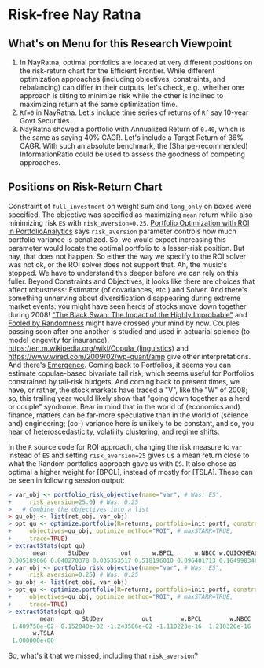 Risk-free Nay Ratna
================

What's on Menu for this Research Viewpoint
------------------------------------------

1.  In NayRatna, optimal portfolios are located at very different positions on the risk-return chart for the Efficient Frontier. While different optimization approaches (including objectives, constraints, and rebalancing) can differ in their outputs, let's check, e.g., whether one approach is tilting to minimize risk while the other is inclined to maximizing return at the same optimization time.
2.  `Rf=0` in NayRatna. Let's include time series of returns of `Rf` say 10-year Govt Securities.
3.  NayRatna showed a portfolio with Annualized Return of `0.40`, which is the same as saying 40% CAGR. Let's include a Target Return of 36% CAGR. With such an absolute benchmark, the (Sharpe-recommended) InformationRatio could be used to assess the goodness of competing approaches.

Positions on Risk-Return Chart
------------------------------

Constraint of `full_investment` on weight sum and `long_only` on boxes were specified. The objective was specified as maximizing `mean` return while also minimizing risk `ES` with `risk_aversion=0.25`. [Portfolio Optimization with ROI in PortfolioAnalytics](https://cran.r-project.org/web/packages/PortfolioAnalytics/vignettes/ROI_vignette.pdf) says `risk_aversion` parameter controls how much portfolio variance is penalized. So, we would expect increasing this parameter would locate the optimal portfolio to a lesser-risk position. But nay, that does not happen. So either the way we specify to the ROI solver was not ok, or the ROI solver does not support that. Ah, the music's stopped. We have to understand this deeper before we can rely on this fuller. Beyond Constraints and Objectives, it looks like there are choices that affect robustness: Estimator (of covariances, etc.) and Solver. And there's something unnerving about diversification disappearing during extreme market events: you might have seen herds of stocks move down together during 2008! ["The Black Swan: The Impact of the Highly Improbable"](https://en.wikipedia.org/wiki/The_Black_Swan:_The_Impact_of_the_Highly_Improbable) and [Fooled by Randomness](https://en.wikipedia.org/wiki/Fooled_by_Randomness) might have crossed your mind by now. Couples passing soon after one another is studied and used in actuarial science (to model longevity for insurance). <https://en.m.wikipedia.org/wiki/Copula_(linguistics)> and <https://www.wired.com/2009/02/wp-quant/amp> give other interpretations. And there's [Emergence](https://en.wikipedia.org/wiki/Emergence). Coming back to Portfolios, it seems you can estimate copulae-based bivariate tail risk, which seems useful for Portfolios constrained by tail-risk budgets. And coming back to present times, we have, or rather, the stock markets have traced a "V", like the "W" of 2008; so, this trailing year would likely show that "going down together as a herd or couple" syndrome. Bear in mind that in the world of (economics and) finance, matters can be far-more speculative than in the world of (science and) engineering; (co-) variance here is unlikely to be constant, and so, you hear of heteroscedasticity, volatility clustering, and regime shifts.

In the `R` source code for ROI approach, changing the risk measure to `var` instead of `ES` and setting `risk_aversion=25` gives us a mean return close to what the Random portfolios approach gave us with `ES`. It also chose as optimal a higher weight for \[BPCL\], instead of mostly for \[TSLA\]. These can be seen in following session output:

``` r
> var_obj <- portfolio_risk_objective(name="var", # Was: ES",
+     risk_aversion=25.0) # Was: 0.25
>   # Combine the objectives into a list
> qu_obj <- list(ret_obj, var_obj)
> opt_qu <- optimize.portfolio(R=returns, portfolio=init_portf, constraints=qu_constr,
+     objectives=qu_obj, optimize_method="ROI", # maxSTARR=TRUE,
+     trace=TRUE)
> extractStats(opt_qu)
       mean      StdDev         out      w.BPCL      w.NBCC w.QUICKHEAL      w.TSLA 
0.005189066 0.040270378 0.035353517 0.518196010 0.096401713 0.164998346 0.220403931 
> var_obj <- portfolio_risk_objective(name="var", # Was: ES",
+     risk_aversion=0.25) # Was: 0.25
> qu_obj <- list(ret_obj, var_obj)
> opt_qu <- optimize.portfolio(R=returns, portfolio=init_portf, constraints=qu_constr,
+     objectives=qu_obj, optimize_method="ROI", # maxSTARR=TRUE,
+     trace=TRUE)
> extractStats(opt_qu)
         mean        StdDev           out        w.BPCL        w.NBCC   w.QUICKHEAL 
 1.409758e-02  8.152840e-02 -1.243586e-02 -1.110223e-16  1.218326e-16  0.000000e+00 
       w.TSLA 
 1.000000e+00 
```

So, what's it that we missed, including that `risk_aversion`?
